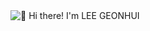 <img src="https://raw.githubusercontent.com/rzashakeri/rzashakeri/main/intro.gif" alt="👋 Hi there! I'm LEE GEONHUI" title="👋 Hi there! I'm LEE GEONHUI"/>
<div align="justify">


<!--
**l-ion06/l-ion06** is a ✨ _special_ ✨ repository because its `README.md` (this file) appears on your GitHub profile.

Here are some ideas to get you started:

- 🔭 I’m currently working on ...
- 🌱 I’m currently learning ...
- 👯 I’m looking to collaborate on ...
- 🤔 I’m looking for help with ...
- 💬 Ask me about ...
- 📫 How to reach me: ...
- 😄 Pronouns: ...
- ⚡ Fun fact: ...
-->
